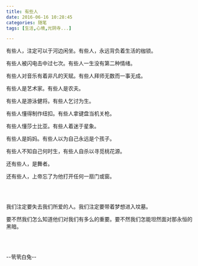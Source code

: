 ```yaml
---
title: 有些人
date: 2016-06-16 10:28:45
categories: 随笔
tags: [生活,心境,光阴寺...]

---
```

有些人，注定可以于河边闲坐。有些人，永远背负着生活的枷锁。

有些人被闪电击中过七次。有些人一生没有第二种情绪。

有些人对音乐有着非凡的天赋。有些人拜师无数而一事无成。

有些人是艺术家。有些人是农夫。

有些人是游泳健将。有些人乞讨为生。

有些人懂得制作纽扣。有些人拿键盘当机关枪。

有些人懂莎士比亚。有些人着迷于星象。

有些人是妈妈。有些人以为自己永远是个孩子。

有些人不知自己何时生，有些人自杀以寻觅桃花源。

还有些人，是舞者。

还有些人，上帝忘了为他打开任何一扇门或窗。

<br /><br />

我们注定要失去我们所爱的人。我们注定要带着梦想进入坟墓。

要不然我们怎么知道他们对我们有多么的重要。要不然我们怎能坦然面对那永恒的黑暗。

<br /><br />

--茕茕白兔--